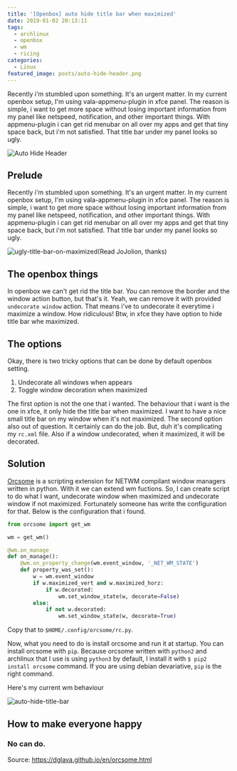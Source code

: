 ```yaml
---
title: '[Openbox] auto hide title bar when maximized'
date: 2019-01-02 20:13:11
tags:
  - archlinux
  - openbox
  - wm
  - ricing
categories:
  - Linux
featured_image: posts/auto-hide-header.png
---
```


Recently i'm stumbled upon something. It's an urgent matter. In my current openbox setup, I'm using vala-appmenu-plugin in xfce panel. The reason is simple, i want to get more space without losing important information from my panel like netspeed, notification, and other important things. With appmenu-plugin i can get rid menubar on all over my apps and get that tiny space back, but i'm not satisfied. That title bar under my panel looks so ugly.

<!-- more -->

![Auto Hide Header](/images/autohide-titlebar/auto-hide-header.png)

## Prelude
Recently i'm stumbled upon something. It's an urgent matter. In my current openbox setup, I'm using vala-appmenu-plugin in xfce panel. The reason is simple, i want to get more space without losing important information from my panel like netspeed, notification, and other important things. With appmenu-plugin i can get rid menubar on all over my apps and get that tiny space back, but i'm not satisfied. That title bar under my panel looks so ugly.

![ugly-title-bar-on-maximized](/images/autohide-titlebar/ugly-title-bar-on-maximized.png)(Read JoJolion, thanks)

## The openbox things
In openbox we can't get rid the title bar. You can remove the border and the window action button, but that's it. Yeah, we can remove it with provided `undecorate window` action. That means i've to undecorate it everytime i maximize a window. How ridiculous! Btw, in xfce they have option to hide title bar whe maximized.

## The options
Okay, there is two tricky options that can be done by default openbox setting.

1.	Undecorate all windows when appears
2.	Toggle window decoration when maximized

The first option is not the one that i wanted. The behaviour that i want is the one in xfce, it only hide the title bar when maximized. I want to have a nice small title bar on my window when it's not maximized.
The second option also out of question. It certainly can do the job. But, duh it's complicating my `rc.xml` file. Also if a window undecorated, when it maximized, it will be decorated.

## Solution
[Orcsome](https://github.com/baverman/orcsome) is a scripting extension for NETWM compilant window managers written in python. With it we can extend wm fuctions. So, I can create script to do what I want, undecorate window when maximized and undecorate window if not maximized. Fortunately someone has write the configuration for that. Below is the configuration that i found.

``` python
from orcsome import get_wm

wm = get_wm()

@wm.on_manage
def on_manage():
    @wm.on_property_change(wm.event_window, '_NET_WM_STATE')
    def property_was_set():
        w = wm.event_window
        if w.maximized_vert and w.maximized_horz:
            if w.decorated:
                wm.set_window_state(w, decorate=False)
        else:
            if not w.decorated:
                wm.set_window_state(w, decorate=True)
```

Copy that to `$HOME/.config/orcsome/rc.py`.

Now, what you need to do is install orcsome and run it at startup. You can install orcsome with `pip`. Because orcsome written with `python2` and archlinux that I use is using `python3` by default, I install it with `$ pip2 install orcsome` command. If you are using debian devariative, `pip` is the right command.

Here's my current wm behaviour

![auto-hide-title-bar](/images/autohide-titlebar/auto-hide-title-bar.gif)

## How to make everyone happy
<h3>No can do.</h3>

Source: https://dglava.github.io/en/orcsome.html